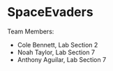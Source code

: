 # SpaceEvaders

Team Members:
- Cole Bennett, Lab Section 2
- Noah Taylor, Lab Section 7
- Anthony Aguilar, Lab Section 7
